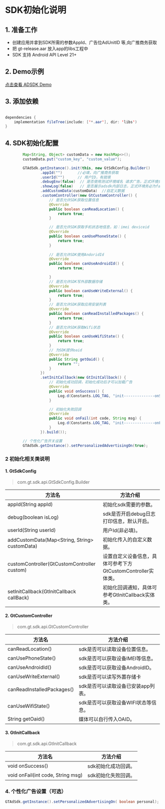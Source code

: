 # SDK初始化说明

## 1. 准备工作

* 创建应用并拿到SDK所需的参数AppId、广告位AdUnitID 等,向广推商务获取
* 把 gt-release.aar 放入app的libs工程中
* SDK 支持 Android API Level 21+

## 2. Demo示例

[点击查看 ADSDK  Demo](https://github.com/one-piece-official/GtAndroidSdkDemo)


## 3. 添加依赖
```java

dependencies {
    implementation fileTree(include: ['*.aar'], dir: 'libs')
}

```


## 4. SDK初始化配置

```java
        Map<String, Object> customData = new HashMap<>();
        customData.put("custom_key", "custom_value");

        GTAdSdk.getInstance().init(this, new GtSdkConfig.Builder()
                .appId("")       //必填，向广推商务获取
                .userId("")      // 用户ID，有就填
                .debugEnv(false)  // 是否使用测试环境域名 请求广告，正式环境务必为false
                .showLog(false)   // 是否展示adsdk内部日志，正式环境务必为false
                .addCustomData(customData)  //自定义数据
                .customController(new GtCustomController() {
                    // 是否允许SDK获取位置信息
                    @Override
                    public boolean canReadLocation() {
                        return true;
                    }

                    // 是否允许SDK获取手机状态地信息，如：imei deviceid
                    @Override
                    public boolean canUsePhoneState() {
                        return true;
                    }
                    
                    // 是否允许SDK使用AndoridId
                    @Override
                    public boolean canUseAndroidId() {
                        return true;

                    }
                    // 是否允许SDK写外部数据存储
                    @Override
                    public boolean canUseWriteExternal() {
                        return true;
                    }
                    // 是否允许SDK获取应用安装列表
                    @Override
                    public boolean canReadInstalledPackages() {
                        return true;
                    }
                    // 是否允许SDK获取Wifi状态
                    @Override
                    public boolean canUseWifiState() {
                        return true;
                    }
                    // 为SDK提供oaid
                    @Override
                    public String getOaid() {
                        return "";
                    }
                })
                .setInitCallback(new GtInitCallback() {
                    // 初始化成功回调，初始化成功后才可以加载广告
                    @Override
                    public void onSuccess() {
                        Log.d(Constants.LOG_TAG, "init--------------onSuccess-----------");
                    }

                    // 初始化失败回调
                    @Override
                    public void onFail(int code, String msg) {
                        Log.d(Constants.LOG_TAG, "init--------------onFail-----------" + code + ":" + msg);
                    }
                }).build());

        // 个性化广告开关设置
        GTAdSdk.getInstance().setPersonalizedAdvertisingOn(true);
```

###  2 初始化相关类说明

####  1. GtSdkConfig
> com.gt.sdk.api.GtSdkConfig.Builder

| 方法名 | 方法介绍 |
| --- | --- |
| appId(String appId) | 初始化sdk需要的参数。                    |
| debug(boolean isLog) | sdk是否开启debug日志打印信息，默认开启。    |
| userId(String userId) | 用户Id(非必填)。                     |
| addCustomData(Map<String, String> customData) | 初始化传入的自定义数据。 |
| customController(GtCustomController custom) | 设置自定义设备信息，具体可参考下方GtCustomController实体类。|
| setInitCallback(GtInitCallback callBack) | 初始化回调通知，具体可参考GtInitCallback实体类。 |


####  2. GtCustomController
> com.gt.sdk.api.GtCustomController

| 方法名 | 方法介绍 |
| --- | --- |
| canReadLocation() | sdk是否可以读取设备位置信息。                    |
| canUsePhoneState() | sdk是否可以获取设备IMEI等信息。                     |
| canUseAndroidId()  | sdk是否可以获取设备AndroidID。|
| canUseWriteExternal() | sdk是否可以读写外置存储卡                    |
| canReadInstalledPackages() | sdk是否可以读取设备已安装app列表。 |
| canUseWifiState() | sdk是否可以获取设备WIFI状态等信息。                     |
| String getOaid()  | 媒体可以自行传入OAID。|

####  3. GtInitCallback
> com.gt.sdk.api.GtInitCallback

| 方法名 | 方法介绍 |
| --- | --- |
| void onSuccess() | sdk初始化成功回调。                    |
| void onFail(int code, String msg) | sdk初始化失败回调。 |



### 4. 个性化广告设置（可选）

```java
GTAdSdk.getInstance().setPersonalizedAdvertisingOn( boolean personal);    
```

